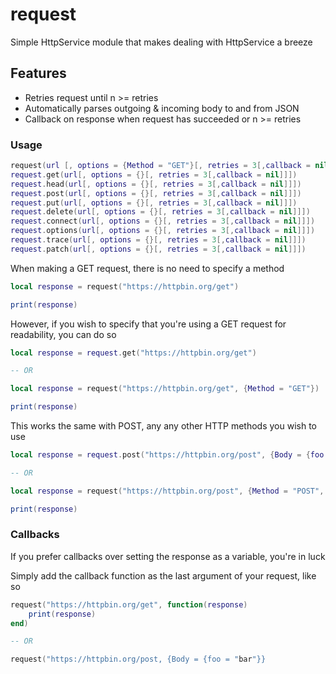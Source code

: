 # request
Simple HttpService module that makes dealing with HttpService a breeze

## Features
- Retries request until n >= retries
- Automatically parses outgoing & incoming body to and from JSON
- Callback on response when request has succeeded or n >= retries


### Usage

```lua
request(url [, options = {Method = "GET"}[, retries = 3[,callback = nil]]])
request.get(url[, options = {}[, retries = 3[,callback = nil]]])
request.head(url[, options = {}[, retries = 3[,callback = nil]]])
request.post(url[, options = {}[, retries = 3[,callback = nil]]])
request.put(url[, options = {}[, retries = 3[,callback = nil]]])
request.delete(url[, options = {}[, retries = 3[,callback = nil]]])
request.connect(url[, options = {}[, retries = 3[,callback = nil]]])
request.options(url[, options = {}[, retries = 3[,callback = nil]]])
request.trace(url[, options = {}[, retries = 3[,callback = nil]]])
request.patch(url[, options = {}[, retries = 3[,callback = nil]]])
```

When making a GET request, there is no need to specify a method

```lua
local response = request("https://httpbin.org/get")

print(response)
```

However, if you wish to specify that you're using a GET request for readability, you can do so

```lua
local response = request.get("https://httpbin.org/get")

-- OR

local response = request("https://httpbin.org/get", {Method = "GET"})

print(response)
```

This works the same with POST, any any other HTTP methods you wish to use
```lua
local response = request.post("https://httpbin.org/post", {Body = {foo = "bar"}})

-- OR

local response = request("https://httpbin.org/post", {Method = "POST", Body = {foo = "bar"}})

print(response)
```

### Callbacks

If you prefer callbacks over setting the response as a variable, you're in luck

Simply add the callback function as the last argument of your request, like so

```lua
request("https://httpbin.org/get", function(response)
	print(response)
end)

-- OR

request("https://httpbin.org/post, {Body = {foo = "bar"}}
```
